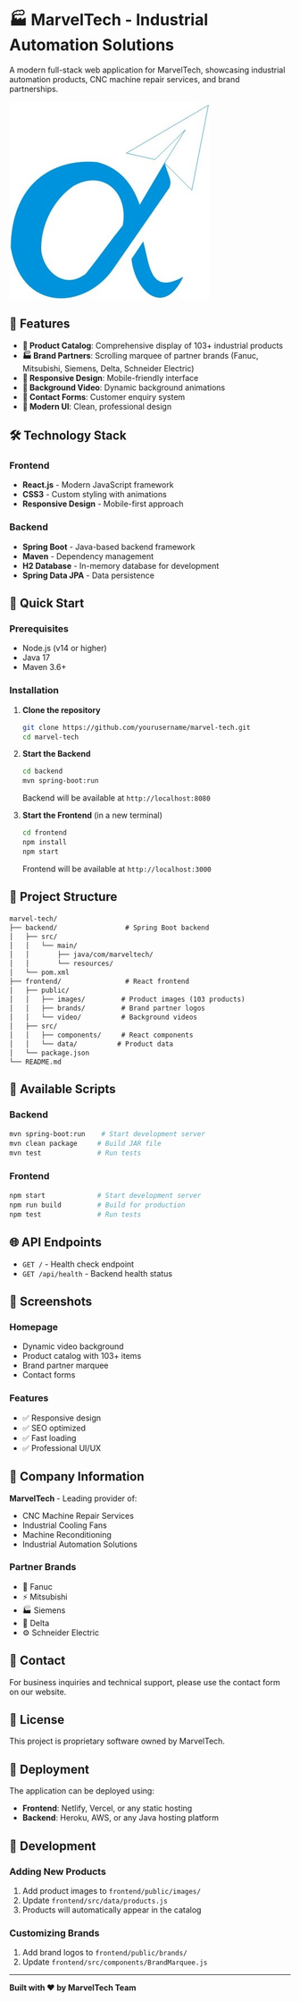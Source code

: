 # 🏭 MarvelTech - Industrial Automation Solutions

A modern full-stack web application for MarvelTech, showcasing industrial automation products, CNC machine repair services, and brand partnerships.

![MarvelTech Logo](frontend/public/logomarveltech.jpg)

## 🌟 Features

- **🔧 Product Catalog**: Comprehensive display of 103+ industrial products
- **🏭 Brand Partners**: Scrolling marquee of partner brands (Fanuc, Mitsubishi, Siemens, Delta, Schneider Electric)
- **📱 Responsive Design**: Mobile-friendly interface
- **🎥 Background Video**: Dynamic background animations
- **📧 Contact Forms**: Customer enquiry system
- **🎨 Modern UI**: Clean, professional design

## 🛠️ Technology Stack

### Frontend
- **React.js** - Modern JavaScript framework
- **CSS3** - Custom styling with animations
- **Responsive Design** - Mobile-first approach

### Backend
- **Spring Boot** - Java-based backend framework
- **Maven** - Dependency management
- **H2 Database** - In-memory database for development
- **Spring Data JPA** - Data persistence

## 🚀 Quick Start

### Prerequisites
- Node.js (v14 or higher)
- Java 17
- Maven 3.6+

### Installation

1. **Clone the repository**
   ```bash
   git clone https://github.com/yourusername/marvel-tech.git
   cd marvel-tech
   ```

2. **Start the Backend**
   ```bash
   cd backend
   mvn spring-boot:run
   ```
   Backend will be available at `http://localhost:8080`

3. **Start the Frontend** (in a new terminal)
   ```bash
   cd frontend
   npm install
   npm start
   ```
   Frontend will be available at `http://localhost:3000`

## 📁 Project Structure

```
marvel-tech/
├── backend/                 # Spring Boot backend
│   ├── src/
│   │   └── main/
│   │       ├── java/com/marveltech/
│   │       └── resources/
│   └── pom.xml
├── frontend/                # React frontend
│   ├── public/
│   │   ├── images/         # Product images (103 products)
│   │   ├── brands/         # Brand partner logos
│   │   └── video/          # Background videos
│   ├── src/
│   │   ├── components/     # React components
│   │   └── data/          # Product data
│   └── package.json
└── README.md
```

## 🎯 Available Scripts

### Backend
```bash
mvn spring-boot:run    # Start development server
mvn clean package     # Build JAR file
mvn test              # Run tests
```

### Frontend
```bash
npm start             # Start development server
npm run build         # Build for production
npm test              # Run tests
```

## 🌐 API Endpoints

- `GET /` - Health check endpoint
- `GET /api/health` - Backend health status

## 📸 Screenshots

### Homepage
- Dynamic video background
- Product catalog with 103+ items
- Brand partner marquee
- Contact forms

### Features
- ✅ Responsive design
- ✅ SEO optimized
- ✅ Fast loading
- ✅ Professional UI/UX

## 🏢 Company Information

**MarvelTech** - Leading provider of:
- CNC Machine Repair Services
- Industrial Cooling Fans
- Machine Reconditioning
- Industrial Automation Solutions

### Partner Brands
- 🔧 Fanuc
- ⚡ Mitsubishi
- 🏭 Siemens
- 📡 Delta
- ⚙️ Schneider Electric

## 📧 Contact

For business inquiries and technical support, please use the contact form on our website.

## 📄 License

This project is proprietary software owned by MarvelTech.

## 🚀 Deployment

The application can be deployed using:
- **Frontend**: Netlify, Vercel, or any static hosting
- **Backend**: Heroku, AWS, or any Java hosting platform

## 🔧 Development

### Adding New Products
1. Add product images to `frontend/public/images/`
2. Update `frontend/src/data/products.js`
3. Products will automatically appear in the catalog

### Customizing Brands
1. Add brand logos to `frontend/public/brands/`
2. Update `frontend/src/components/BrandMarquee.js`

---

**Built with ❤️ by MarvelTech Team**